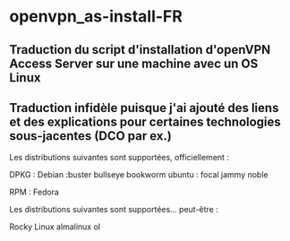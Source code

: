 # openvpn_as-install-FR

## Traduction du script d'installation d'openVPN Access Server sur une machine avec un OS Linux
## Traduction infidèle puisque j'ai ajouté des liens et des explications pour certaines technologies sous-jacentes (DCO par ex.)

Les distributions suivantes sont supportées, officiellement :

DPKG :
Debian :buster bullseye bookworm 
ubuntu : focal jammy noble

RPM :
Fedora

Les distributions suivantes sont supportées... peut-être :

Rocky Linux almalinux ol

